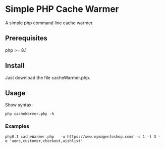 # Simple PHP Cache Warmer

A simple php command line cache warmer.

## Prerequisites

php >= 8.1

## Install 

Just download the file cacheWarmer.php.

## Usage

Show syntax: 

```
php cacheWarmer.php -h
```

### Examples

```
php8.1 cacheWarmer.php   -u https://www.mymagentoshop.com/ -s 1 -l 3 -e 'uenc,customer,checkout,wishlist'
```